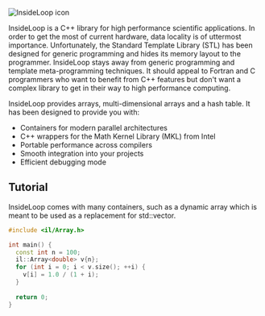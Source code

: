 ![InsideLoop icon](http://www.insideloop.io/wp-content/uploads/2014/09/inside-loop-logo-front.png)

InsideLoop is a C++ library for high performance scientific applications. In
order to get the most of current hardware, data locality is of uttermost
importance. Unfortunately, the Standard Template Library (STL) has been designed
for generic programming and hides its memory layout to the programmer.
InsideLoop stays away from generic programming and template meta-programming
techniques. It should appeal to Fortran and C programmers who want to benefit
from C++ features but don't want a complex library to get in their way to high
performance computing.

InsideLoop provides arrays, multi-dimensional arrays and a hash table. It has
been designed to provide you with:

- Containers for modern parallel architectures
- C++ wrappers for the Math Kernel Library (MKL) from Intel
- Portable performance across compilers
- Smooth integration into your projects
- Efficient debugging mode

## Tutorial

InsideLoop comes with many containers, such as a dynamic array which is meant
to be used as a replacement for std::vector.

```cpp
#include <il/Array.h>

int main() {
  const int n = 100;
  il::Array<double> v{n};
  for (int i = 0; i < v.size(); ++i) {
    v[i] = 1.0 / (1 + i);
  }
  
  return 0;
}
```

